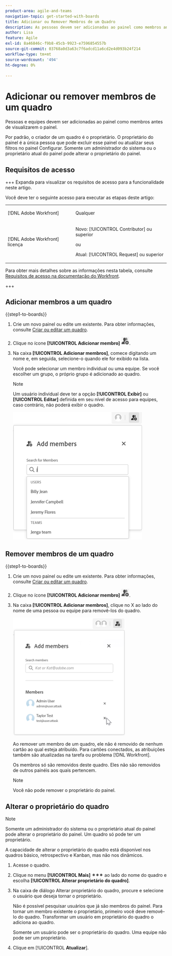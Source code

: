```yaml
---
product-area: agile-and-teams
navigation-topic: get-started-with-boards
title: Adicionar ou Remover Membros de um Quadro
description: As pessoas devem ser adicionadas ao painel como membros antes de visualizarem o painel e serem atribuídas a cartões.
author: Lisa
feature: Agile
exl-id: 8a46846c-f9b8-45cb-9923-e7596854557b
source-git-commit: 03768a0d3a63c7f6adcd11a6cd2e4d093b24f214
workflow-type: tm+mt
source-wordcount: '494'
ht-degree: 0%

---
```


# Adicionar ou remover membros de um quadro

Pessoas e equipes devem ser adicionadas ao painel como membros antes de visualizarem o painel.

Por padrão, o criador de um quadro é o proprietário. O proprietário do painel é a única pessoa que pode excluir esse painel ou atualizar seus filtros no painel Configurar. Somente um administrador do sistema ou o proprietário atual do painel pode alterar o proprietário do painel.

## Requisitos de acesso

+++ Expanda para visualizar os requisitos de acesso para a funcionalidade neste artigo.

Você deve ter o seguinte acesso para executar as etapas deste artigo:

<table style="table-layout:auto"> 
 <col> 
 <col> 
 <tbody> 
  <tr> 
   <td role="rowheader">[!DNL Adobe Workfront]</td> 
   <td> <p>Qualquer</p> </td> 
  </tr> 
  <tr> 
   <td role="rowheader">[!DNL Adobe Workfront] licença</td> 
   <td> 
   <p>Novo: [!UICONTROL Contributor] ou superior</p> 
   <p>ou</p>
   <p>Atual: [!UICONTROL Request] ou superior</p>
   </td> 
  </tr> 
 </tbody> 
</table>

Para obter mais detalhes sobre as informações nesta tabela, consulte [Requisitos de acesso na documentação do Workfront](/help/quicksilver/administration-and-setup/add-users/access-levels-and-object-permissions/access-level-requirements-in-documentation.md).

+++

## Adicionar membros a um quadro

{{step1-to-boards}}

1. Crie um novo painel ou edite um existente. Para obter informações, consulte [Criar ou editar um quadro](../../agile/get-started-with-boards/create-edit-board.md).
1. Clique no ícone **[!UICONTROL Adicionar membro]** ![Adicionar membros](assets/boards-addmember-spectrum-25x25.png).
1. Na caixa **[!UICONTROL Adicionar membros]**, comece digitando um nome e, em seguida, selecione-o quando ele for exibido na lista.

   Você pode selecionar um membro individual ou uma equipe. Se você escolher um grupo, o próprio grupo é adicionado ao quadro.

   >[!NOTE]
   >
   >Um usuário individual deve ter a opção **[!UICONTROL Exibir]** ou **[!UICONTROL Editar]** definida em seu nível de acesso para equipes, caso contrário, não poderá exibir o quadro.


   ![Adicionar membros ao painel](assets/boards-add-members.png)

## Remover membros de um quadro

{{step1-to-boards}}

1. Crie um novo painel ou edite um existente. Para obter informações, consulte [Criar ou editar um quadro](../../agile/get-started-with-boards/create-edit-board.md).
1. Clique no ícone **[!UICONTROL Adicionar membro]** ![Adicionar membros](assets/boards-addmember-spectrum-25x25.png).
1. Na caixa **[!UICONTROL Adicionar membros]**, clique no X ao lado do nome de uma pessoa ou equipe para removê-los do quadro.

   ![Remover membro do painel](assets/boards-remove-member-from-board-350x367.png)

   Ao remover um membro de um quadro, ele não é removido de nenhum cartão ao qual esteja atribuído. Para cartões conectados, as atribuições também são atualizadas na tarefa ou problema [!DNL Workfront].

   Os membros só são removidos deste quadro. Eles não são removidos de outros painéis aos quais pertencem.

   >[!NOTE]
   >
   >Você não pode remover o proprietário do painel.

## Alterar o proprietário do quadro

>[!NOTE]
>
>Somente um administrador do sistema ou o proprietário atual do painel pode alterar o proprietário do painel. Um quadro só pode ter um proprietário.
>
>A capacidade de alterar o proprietário do quadro está disponível nos quadros básico, retrospectivo e Kanban, mas não nos dinâmicos.

1. Acesse o quadro.
1. Clique no menu **[!UICONTROL Mais]** ![Mais menu](assets/more-icon-spectrum.png) ao lado do nome do quadro e escolha **[!UICONTROL Alterar proprietário do quadro]**.
1. Na caixa de diálogo Alterar proprietário do quadro, procure e selecione o usuário que deseja tornar o proprietário.

   Não é possível pesquisar usuários que já são membros do painel. Para tornar um membro existente o proprietário, primeiro você deve removê-lo do quadro. Transformar um usuário em proprietário do quadro o adiciona ao quadro.

   Somente um usuário pode ser o proprietário do quadro. Uma equipe não pode ser um proprietário.

1. Clique em [!UICONTROL **Atualizar**].
